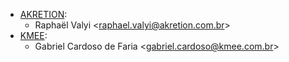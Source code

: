 - [AKRETION](https://akretion.com/pt-BR/):
  - Raphaël Valyi \<<raphael.valyi@akretion.com.br>\>
- [KMEE](https://kmee.com.br):
  - Gabriel Cardoso de Faria \<<gabriel.cardoso@kmee.com.br>\>
